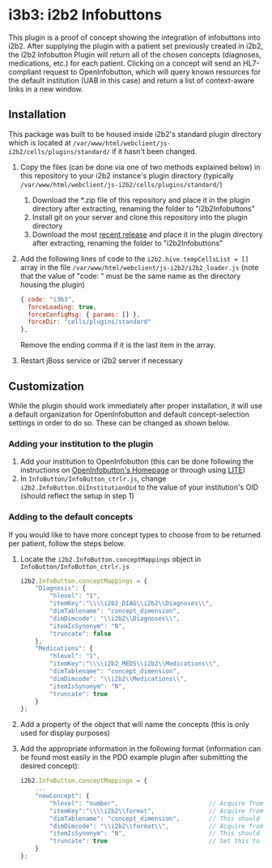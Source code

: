 # i3b3: i2b2 Infobuttons
This plugin is a proof of concept showing the integration of infobuttons into i2b2.  After supplying the plugin with a patient set previously created in i2b2, the i2b2 Infobutton Plugin will return all of the chosen concepts (diagnoses, medications, etc.) for each patient.  Clicking on a concept will send an HL7-compliant request to OpenInfobutton, which will query known resources for the default institution (UAB in this case) and return a list of context-aware links in a new window.

## Installation
This package was built to be housed inside i2b2's standard plugin directory which is located at `/var/www/html/webclient/js-i2b2/cells/plugins/standard/` if it hasn't been changed.

1. Copy the files (can be done via one of two methods explained below) in this repository to your i2b2 instance's plugin directory (typically `/var/www/html/webclient/js-i2b2/cells/plugins/standard/`)
    1. Download the *.zip file of this repository and place it in the plugin directory after extracting, renaming the folder to "i2b2Infobuttons"
    2. Install git on your server and clone this repository into the plugin directory
    3. Download the most [recent release](https://github.com/uab-informatics-institute/i2b2Infobuttons/releases/) and place it in the plugin directory after extracting, renaming the folder to "i2b2Infobuttons"

2. Add the following lines of code to the `i2b2.hive.tempCellsList = []` array in the file  `/var/www/html/webclient/js-i2b2/i2b2_loader.js` (note that the value of "code: " must be the same name as the directory housing the plugin)

    ```javascript
    { code: "i3b3",
      forceLoading: true,
      forceConfigMsg: { params: [] },
      forceDir: "cells/plugins/standard"
    },
    ```
    
    Remove the ending comma if it is the last item in the array.
3. Restart jBoss service or i2b2 server if necessary

## Customization
While the plugin should work immediately after proper installation, it will use a default organization for OpenInfobutton and default concept-selection settings in order to do so.  These can be changed as shown below.

### Adding your institution to the plugin
1. Add your institution to OpenInfobutton (this can be done following the instructions on [OpenInfobutton's Homepage](http://www.openinfobutton.org/) or through using [LITE](http://lite.bmi.utah.edu/))
2. In `InfoButton/InfoButton_ctrlr.js`, change `i2b2.InfoButton.OiInstitutionOid` to the value of your institution's OID (should reflect the setup in step 1)

### Adding to the default concepts
If you would like to have more concept types to choose from to be returned per patient, follow the steps below.

1. Locate the `i2b2.InfoButton.conceptMappings` object in `InfoButton/InfoButton_ctrlr.js`

    ```javascript
    i2b2.InfoButton.conceptMappings = {
        "Diagnosis": {
            "hlevel": "1",
            "itemKey":"\\\\i2b2_DIAG\\i2b2\\Diagnoses\\",
            "dimTablename": "concept_dimension",
            "dimDimcode": "\\i2b2\\Diagnoses\\",
            "itemIsSynonym": "N",
            "truncate": false
        },
        "Medications": {
            "hlevel": "1",
            "itemKey":"\\\\i2b2_MEDS\\i2b2\\Medications\\",
            "dimTablename": "concept_dimension",
            "dimDimcode": "\\i2b2\\Medications\\",
            "itemIsSynonym": "N",
            "truncate": true
        }
    };
    ```

2. Add a property of the object that will name the concepts (this is only used for display purposes)
3. Add the appropriate information in the following format (information can be found most easily in the PDO example plugin after submitting the desired concept):

    ```javascript
    i2b2.InfoButton.conceptMappings = {
        ...
        "newConcept": {
            "hlevel": "number",                         // Acquire from the PDO example plugin
            "itemKey":"\\\\i2b2\\format",               // Acquire from the PDO example plugin
            "dimTablename": "concept_dimension",        // This should be the same for all concepts
            "dimDimcode": "\\i2b2\\format\\",           // Acquire from the PDO example plugin
            "itemIsSynonym": "N",                       // This should be the same for all concepts
            "truncate": true                            // Set this to true if only the first word is needed for search
        }
    };
    ```
